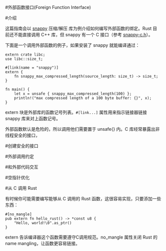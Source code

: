 #外部函数接口(Foreign Function Interface)

#介绍

这篇指南会以 [snappy](https://github.com/google/snappy) 压缩/解压 库为例介绍如何编写外部函数的绑定。Rust 目前还不能直接调用 C++ 库，但 snappy 有一个 C 接口（参考 [snappy-c.h](https://github.com/google/snappy/blob/master/snappy-c.h)）。

下面是一个调用外部函数的例子，如果安装了 snappy 就能编译通过：

	extern crate libc;
	use libc::size_t;

	#[link(name = "snappy")]
	extern {
	    fn snappy_max_compressed_length(source_length: size_t) -> size_t;
	}

	fn main() {
	    let x = unsafe { snappy_max_compressed_length(100) };
	    println!("max compressed length of a 100 byte buffer: {}", x);
	}
	
extern 块是外部库的函数记号列表。`#[link...]` 属性用来指示链接器链接 snappy 库来对上函数记号。

外部函数默认是危险的，所以调用他们需要置于 unsafe{} 内。C 库经常暴露出非线程安全的接口，

#创建安全的接口



#外部调用约定

#和外部代码交互

#空指针优化
	
#从 C 调用 Rust

有时候你可能需要编写能够从 C 调用的 Rust 函数，这很容易实现，只要添加一些东西：

	#[no_mangle]
	pub extern fn hello_rust() -> *const u8 {
    	"Hello, world!\0".as_ptr()
	}
	
extern 告诉编译器这个函数需要遵守C调用规范。no_mangle 属性关闭 Rust 的 name mangling，让函数更容易链接。
